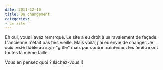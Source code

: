 ```yaml
---
date: 2011-12-10
title: Du changement
categories:
- Le site
---
```

Eh oui, vous l'avez remarqué. Le site a eu droit à un ravalement de façade.
L'ancienne n'était pas très vieille. Mais voilà, j'ai eu envie de changer. Je suis resté fidèle au style "grille" mais par contre maintenant les fenêtre ont toutes la même taille.

Vous en pensez quoi ? (lâchez-vous !)
